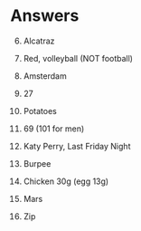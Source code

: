 
# Answers

6. Alcatraz
7. Red, volleyball (NOT football)
8. Amsterdam
9. 27
10. Potatoes

11. 69 (101 for men)
12. Katy Perry, Last Friday Night
13. Burpee
14. Chicken 30g (egg 13g)

16. Mars
17. Zip


